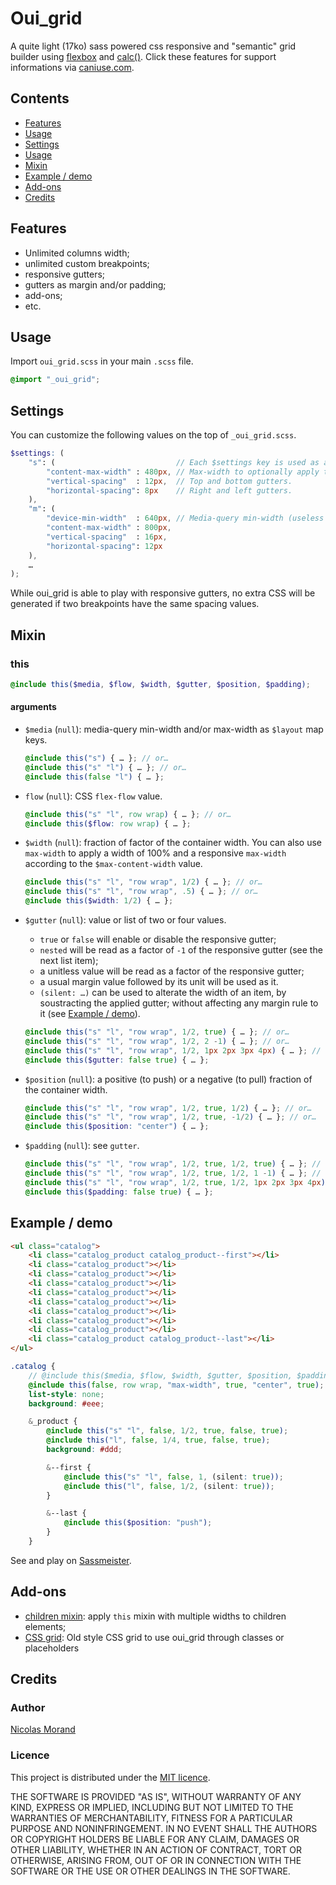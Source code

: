 # Oui_grid

A quite light (17ko) sass powered css responsive and "semantic" grid builder using [flexbox](//caniuse.com/#feat=flexbox) and [calc()](//caniuse.com/#search=calc).
Click these features for support informations via [caniuse.com](//caniuse.com/).

## Contents

* [Features](#features)
* [Usage](#usage)
* [Settings](#settings)
* [Usage](#usage)
* [Mixin](#mixin)
* [Example / demo](#example--demo)
* [Add-ons](#add-ons)
* [Credits](#credits)

## Features

* Unlimited columns width;
* unlimited custom breakpoints;
* responsive gutters;
* gutters as margin and/or padding;
* add-ons;
* etc.

## Usage

Import `oui_grid.scss` in your main `.scss` file.

```scss
@import "_oui_grid";
```

## Settings

You can customize the following values on the top of `_oui_grid.scss`.

```scss
$settings: (
    "s": (                           // Each $settings key is used as a custom breakpoint.
        "content-max-width" : 480px, // Max-width to optionally apply to containers.
        "vertical-spacing"  : 12px,  // Top and bottom gutters.
        "horizontal-spacing": 8px    // Right and left gutters.
    ),
    "m": (
        "device-min-width"  : 640px, // Media-query min-width (useless for the first breakpoint).
        "content-max-width" : 800px,
        "vertical-spacing"  : 16px,
        "horizontal-spacing": 12px
    ),
    …
);
```

While oui_grid is able to play with responsive gutters, no extra CSS will be generated if two breakpoints have the same spacing values.

## Mixin

### this

```scss
@include this($media, $flow, $width, $gutter, $position, $padding);
```

#### arguments

- `$media` (`null`): media-query min-width and/or max-width as `$layout` map keys.

  ```scss
  @include this("s") { … }; // or…
  @include this("s" "l") { … }; // or…
  @include this(false "l") { … };
  ```

- `flow` (`null`): CSS `flex-flow` value.

  ```scss
  @include this("s" "l", row wrap) { … }; // or…
  @include this($flow: row wrap) { … };
  ```

- `$width` (`null`): fraction of factor of the container width.
You can also use `max-width` to apply a width of 100% and a responsive `max-width` according to the `$max-content-width` value.
  ```scss
  @include this("s" "l", "row wrap", 1/2) { … }; // or…
  @include this("s" "l", "row wrap", .5) { … }; // or…
  @include this($width: 1/2) { … };
  ```

- `$gutter` (`null`): value or list of two or four values.
  - `true` or `false` will enable or disable the responsive gutter;
  - `nested` will be read as a factor of `-1` of the responsive gutter (see the next list item);
  - a unitless value will be read as a factor of the responsive gutter;
  - a usual margin value followed by its unit will be used as it.
  - `(silent: …)` can be used to alterate the width of an item, by soustracting the applied gutter; without affecting any margin rule to it (see [Example / demo](#example--demo)).

  ```scss
  @include this("s" "l", "row wrap", 1/2, true) { … }; // or…
  @include this("s" "l", "row wrap", 1/2, 2 -1) { … }; // or…
  @include this("s" "l", "row wrap", 1/2, 1px 2px 3px 4px) { … }; // or…
  @include this($gutter: false true) { … };
  ```

- `$position` (`null`): a positive (to push) or a negative (to pull) fraction of the container width.

  ```scss
  @include this("s" "l", "row wrap", 1/2, true, 1/2) { … }; // or…
  @include this("s" "l", "row wrap", 1/2, true, -1/2) { … }; // or…
  @include this($position: "center") { … };
  ```

- `$padding` (`null`): see `gutter`.

  ```scss
  @include this("s" "l", "row wrap", 1/2, true, 1/2, true) { … }; // or…
  @include this("s" "l", "row wrap", 1/2, true, 1/2, 1 -1) { … }; // or…
  @include this("s" "l", "row wrap", 1/2, true, 1/2, 1px 2px 3px 4px) { … }; // or…
  @include this($padding: false true) { … };
  ```

## Example / demo

```html
<ul class="catalog">
    <li class="catalog_product catalog_product--first"></li>
    <li class="catalog_product"></li>
    <li class="catalog_product"></li>
    <li class="catalog_product"></li>
    <li class="catalog_product"></li>
    <li class="catalog_product"></li>
    <li class="catalog_product"></li>
    <li class="catalog_product"></li>
    <li class="catalog_product"></li>
    <li class="catalog_product catalog_product--last"></li>
</ul>
```

```scss
.catalog {
    // @include this($media, $flow, $width, $gutter, $position, $padding);
    @include this(false, row wrap, "max-width", true, "center", true);
    list-style: none;
    background: #eee;

    &_product {
        @include this("s" "l", false, 1/2, true, false, true);
        @include this("l", false, 1/4, true, false, true);
        background: #ddd;

        &--first {
            @include this("s" "l", false, 1, (silent: true));
            @include this("l", false, 1/2, (silent: true));
        }

        &--last {
            @include this($position: "push");
        }
    }
```

See and play on [Sassmeister](http://www.sassmeister.com/gist/0a4b4870f20b95404d8d463fa7500693).

## Add-ons

* [children mixin](//github.com/NicolasGraph/oui_grid/tree/dev/addons/children): apply `this` mixin with multiple widths to children elements;
* [CSS grid](//github.com/NicolasGraph/oui_grid/tree/dev/addons/css): Old style CSS grid to use oui_grid through classes or placeholders

## Credits

### Author

[Nicolas Morand](//twitter.com/NicolasGraph)

### Licence

This project is distributed under the [MIT licence](//opensource.org/licenses/MIT).

THE SOFTWARE IS PROVIDED "AS IS", WITHOUT WARRANTY OF ANY KIND, EXPRESS OR IMPLIED, INCLUDING BUT NOT LIMITED TO THE WARRANTIES OF MERCHANTABILITY, FITNESS FOR A PARTICULAR PURPOSE AND NONINFRINGEMENT. IN NO EVENT SHALL THE AUTHORS OR COPYRIGHT HOLDERS BE LIABLE FOR ANY CLAIM, DAMAGES OR OTHER LIABILITY, WHETHER IN AN ACTION OF CONTRACT, TORT OR OTHERWISE, ARISING FROM, OUT OF OR IN CONNECTION WITH THE SOFTWARE OR THE USE OR OTHER DEALINGS IN THE SOFTWARE.
